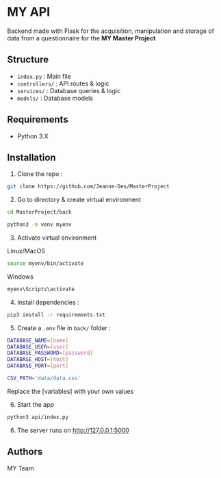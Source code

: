 # MY API

Backend made with Flask for the acquisition, manipulation and storage of data from a questionnaire for the **MY Master Project**

## Structure

-   `index.py` : Main file
-   `controllers/` : API routes & logic
-   `services/` : Database queries & logic
-   `models/` : Database models

## Requirements

-   Python 3.X

## Installation

1. Clone the repo :

```bash
git clone https://github.com/Jeanne-Des/MasterProject
```

2. Go to directory & create virtual environment

```bash
cd MasterProject/back
```

```bash
python3 -m venv myenv
```

3. Activate virtual environment

Linux/MacOS

```bash
source myenv/bin/activate
```

Windows

```bash
myenv\Scripts\activate
```

4. Install dependencies :

```bash
pip3 install -r requirements.txt
```

5. Create a `.env` file in `back/` folder :

```bash
DATABASE_NAME=[name]
DATABASE_USER=[user]
DATABASE_PASSWORD=[password]
DATABASE_HOST=[host]
DATABASE_PORT=[port]

CSV_PATH='data/data.csv'
```

Replace the [variables] with your own values

6. Start the app

```bash
python3 api/index.py
```

6. The server runs on http://127.0.0.1:5000

## Authors

MY Team
